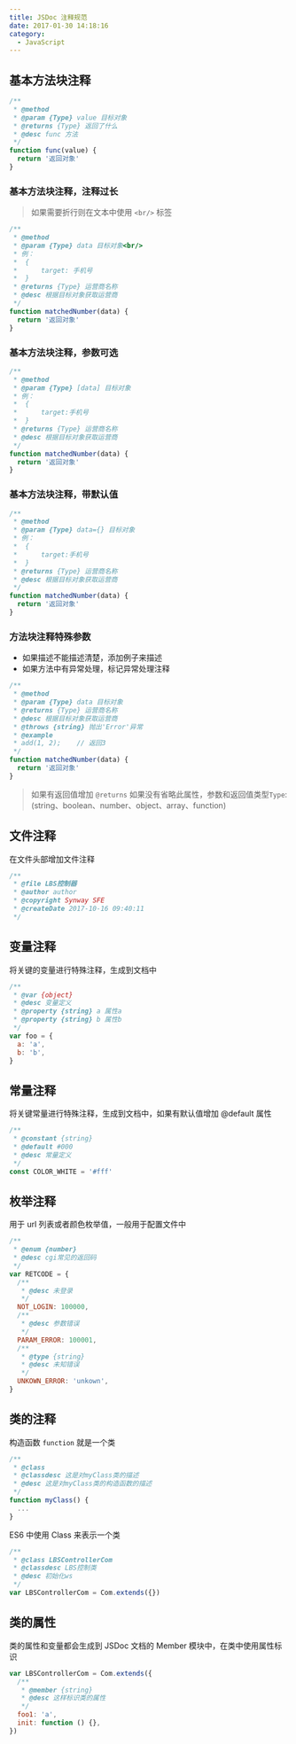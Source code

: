 ```yaml
---
title: JSDoc 注释规范
date: 2017-01-30 14:18:16
category:
  - JavaScript
---
```


## 基本方法块注释

```js
/**
 * @method
 * @param {Type} value 目标对象
 * @returns {Type} 返回了什么
 * @desc func 方法
 */
function func(value) {
  return '返回对象'
}
```

### 基本方法块注释，注释过长

> 如果需要折行则在文本中使用 `<br/>` 标签

```js
/**
 * @method
 * @param {Type} data 目标对象<br/>
 * 例：
 *  {
 *      target: 手机号
 *  }
 * @returns {Type} 运营商名称
 * @desc 根据目标对象获取运营商
 */
function matchedNumber(data) {
  return '返回对象'
}
```

### 基本方法块注释，参数可选

```js
/**
 * @method
 * @param {Type} [data] 目标对象
 * 例：
 *  {
 *      target:手机号
 *  }
 * @returns {Type} 运营商名称
 * @desc 根据目标对象获取运营商
 */
function matchedNumber(data) {
  return '返回对象'
}
```

### 基本方法块注释，带默认值

```js
/**
 * @method
 * @param {Type} data={} 目标对象
 * 例：
 *  {
 *      target:手机号
 *  }
 * @returns {Type} 运营商名称
 * @desc 根据目标对象获取运营商
 */
function matchedNumber(data) {
  return '返回对象'
}
```

### 方法块注释特殊参数

- 如果描述不能描述清楚，添加例子来描述
- 如果方法中有异常处理，标记异常处理注释

```js
/**
 * @method
 * @param {Type} data 目标对象
 * @returns {Type} 运营商名称
 * @desc 根据目标对象获取运营商
 * @throws {string} 抛出'Error'异常
 * @example
 * add(1, 2);    // 返回3
 */
function matchedNumber(data) {
  return '返回对象'
}
```

> 如果有返回值增加 `@returns` 如果没有省略此属性，参数和返回值类型`Type`:(string、boolean、number、object、array、function)

## 文件注释

在文件头部增加文件注释

```js
/**
 * @file LBS控制器
 * @author author
 * @copyright Synway SFE
 * @createDate 2017-10-16 09:40:11
 */
```

## 变量注释

将关键的变量进行特殊注释，生成到文档中

```js
/**
 * @var {object}
 * @desc 变量定义
 * @property {string} a 属性a
 * @property {string} b 属性b
 */
var foo = {
  a: 'a',
  b: 'b',
}
```

## 常量注释

将关键常量进行特殊注释，生成到文档中，如果有默认值增加 @default 属性

```js
/**
 * @constant {string}
 * @default #000
 * @desc 常量定义
 */
const COLOR_WHITE = '#fff'
```

## 枚举注释

用于 url 列表或者颜色枚举值，一般用于配置文件中

```js
/**
 * @enum {number}
 * @desc cgi常见的返回码
 */
var RETCODE = {
  /**
   * @desc 未登录
   */
  NOT_LOGIN: 100000,
  /**
   * @desc 参数错误
   */
  PARAM_ERROR: 100001,
  /**
   * @type {string}
   * @desc 未知错误
   */
  UNKOWN_ERROR: 'unkown',
}
```

## 类的注释

构造函数 `function` 就是一个类

```js
/**
 * @class
 * @classdesc 这是对myClass类的描述
 * @desc 这是对myClass类的构造函数的描述
 */
function myClass() {
  ...
}
```

ES6 中使用 Class 来表示一个类

```js
/**
 * @class LBSControllerCom
 * @classdesc LBS控制类
 * @desc 初始化ws
 */
var LBSControllerCom = Com.extends({})
```

## 类的属性

类的属性和变量都会生成到 JSDoc 文档的 Member 模块中，在类中使用属性标识

```js
var LBSControllerCom = Com.extends({
  /**
   * @member {string}
   * @desc 这样标识类的属性
   */
  foo1: 'a',
  init: function () {},
})
```
